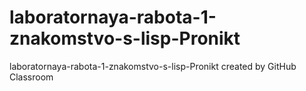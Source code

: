# laboratornaya-rabota-1-znakomstvo-s-lisp-Pronikt
laboratornaya-rabota-1-znakomstvo-s-lisp-Pronikt created by GitHub Classroom
